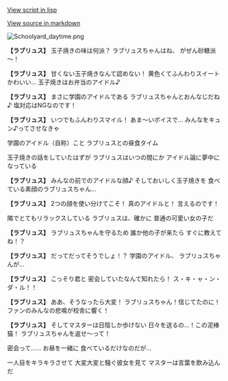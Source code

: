 [View script in lisp](../scripts/20035201.txt)

[View source in markdown](20035201.md)

![Schoolyard_daytime.png](../images/backgrounds/Schoolyard_daytime.png)

**【ラブリュス】**
玉子焼きの味は何派？
ラブリュスちゃんはね、
がぜん砂糖派～！

**【ラブリュス】**
甘くない玉子焼きなんて認めない！
黄色くてふんわりスイートかわいい…
玉子焼きはお弁当のアイドル♪

**【ラブリュス】**
まさに学園のアイドルである
ラブリュスちゃんとおんなじだね♪
塩対応はNGなのです！

**【ラブリュス】**
いつでもふんわりスマイル！
あま～いボイスで…
みんなをキュン♪ってさせなきゃ

学園のアイドル（自称）こと
ラブリュスとの昼食タイム

玉子焼きの話をしていたはずが
ラブリュスはいつの間にか
アイドル論に夢中になっている

**【ラブリュス】**
みんなの前でのアイドルな顔♪
そしておいしく玉子焼きを
食べている素顔のラブリュスちゃん…

**【ラブリュス】**
2つの顔を使い分けてこそ！
真のアイドルと！
言えるのです！

隣でとてもリラックスしている
ラブリュスは、確かに
普通の可愛い女の子だ

**【ラブリュス】**
ラブリュスちゃんを守るため
誰か他の子が来たら
すぐに教えてね！？

**【ラブリュス】**
だってだってそうでしょ！？
学園のアイドル、
ラブリュスちゃんが…

**【ラブリュス】**
こっそり君と
密会していたなんて知れたら！
ス・キ・ャ・ン・ダ・ル！！

**【ラブリュス】**
ああ、そうなったら大変！
ラブリュスちゃん！信じてたのに！
ファンのみんなの悲鳴が校舎に響く！

**【ラブリュス】**
そしてマスターは日陰しか歩けない
日々を送るの…！この泥棒猫！
ラブリュスちゃんを返せ～って！

密会って……
お昼を一緒に
食べているだけなのだが…

一人目をキラキラさせて
大変大変と騒ぐ彼女を見て
マスターは言葉を飲み込んだ